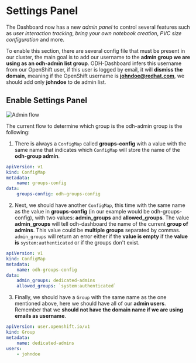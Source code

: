 # Settings Panel

The Dashboard now has a new *admin panel* to control several features such as *user interaction tracking*, *bring your own notebook creation*, *PVC size configuration* and more.

To enable this section, there are several config file that must be present in our cluster, the main goal is to add our username to the **admin group we are using as an odh-admin list group**. ODH-Dashboard infers this username from our OpenShift user, if this user is logged by email, it will **dismiss the domain**, meaning if the OpenShift username is **johndoe@redhat.com**, we should add only **johndoe** to de admin list.

## Enable Settings Panel

![Admin flow](meta/admin-panel.png)

The current flow to determine which group is the odh-admin group is the following:

1. There is always a `ConfigMap` called **groups-config** with a value with the same name that indicates which `ConfigMap` will store the name of the **odh-group admin**.

```yaml
apiVersion: v1
kind: ConfigMap
metadata:
    name: groups-config
data:
    groups-config: odh-groups-config
```

2. Next, we should have another `ConfigMap`, this time with the same name as the value in **groups-config** (in our example would be odh-groups-config), with two values: **admin_groups** and **allowed_groups**. The value **admin_groups** will tell odh-dashboard the name of the current **group of admins**. This value could be **multiple groups** separated by commas. `admin_groups` will return an error either if the **value is empty** if the **value is** `system:authenticated` or if the groups don't exist.

```yaml
apiVersion: v1
kind: ConfigMap
metadata:
    name: odh-groups-config
data:
    admin_groups: dedicated-admins
    allowed_groups: `system:authenticated`
```

3. Finally, we should have a `Group` with the same name as the one mentioned above, here we should have all of our **admin users**. Remember that we **should not have the domain name if we are using emails as username**.

```yaml
apiVersion: user.openshift.io/v1
kind: Group
metadata:
    name: dedicated-admins
users:
    - johndoe
```